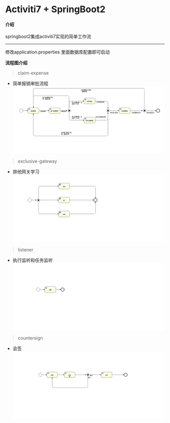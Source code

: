 # Activiti7 + SpringBoot2

#### 介绍
springboot2集成activiti7实现的简单工作流

---

修改application.properties 里面数据库配置即可启动

**流程图介绍**
>claim-expense
* 简单报销审批流程
![blockchain](src/main/resources/processes/claim-expense/claim-expense.png)

>exclusive-gateway
* 排他网关学习
![blockchain](src/main/resources/processes/exclusive-gateway/exclusive-gateway.png)

>listener
* 执行监听和任务监听
![blockchain](src/main/resources/processes/listener/listener.png)

>countersign
* 会签
![blockchain](src/main/resources/processes/countersign/countersign.png)